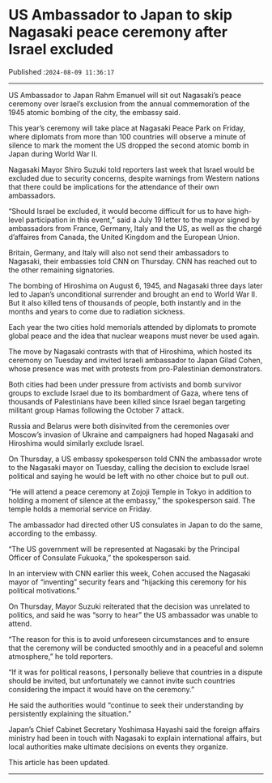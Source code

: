 # US Ambassador to Japan to skip Nagasaki peace ceremony after Israel excluded

Published :`2024-08-09 11:36:17`

---

US Ambassador to Japan Rahm Emanuel will sit out Nagasaki’s peace ceremony over Israel’s exclusion from the annual commemoration of the 1945 atomic bombing of the city, the embassy said.

This year’s ceremony will take place at Nagasaki Peace Park on Friday, where diplomats from more than 100 countries will observe a minute of silence to mark the moment the US dropped the second atomic bomb in Japan during World War II.

Nagasaki Mayor Shiro Suzuki told reporters last week that Israel would be excluded due to security concerns, despite warnings from Western nations that there could be implications for the attendance of their own ambassadors.

“Should Israel be excluded, it would become difficult for us to have high-level participation in this event,” said a July 19 letter to the mayor signed by ambassadors from France, Germany, Italy and the US, as well as the chargé d’affaires from Canada, the United Kingdom and the European Union.

Britain, Germany, and Italy will also not send their ambassadors to Nagasaki, their embassies told CNN on Thursday. CNN has reached out to the other remaining signatories.

The bombing of Hiroshima on August 6, 1945, and Nagasaki three days later led to Japan’s unconditional surrender and brought an end to World War II. But it also killed tens of thousands of people, both instantly and in the months and years to come due to radiation sickness.

Each year the two cities hold memorials attended by diplomats to promote global peace and the idea that nuclear weapons must never be used again.

The move by Nagasaki contrasts with that of Hiroshima, which hosted its ceremony on Tuesday and invited Israeli ambassador to Japan Gilad Cohen, whose presence was met with protests from pro-Palestinian demonstrators.

Both cities had been under pressure from activists and bomb survivor groups to exclude Israel due to its bombardment of Gaza, where tens of thousands of Palestinians have been killed since Israel began targeting militant group Hamas following the October 7 attack.

Russia and Belarus were both disinvited from the ceremonies over Moscow’s invasion of Ukraine and campaigners had hoped Nagasaki and Hiroshima would similarly exclude Israel.

On Thursday, a US embassy spokesperson told CNN the ambassador wrote to the Nagasaki mayor on Tuesday, calling the decision to exclude Israel political and saying he would be left with no other choice but to pull out.

“He will attend a peace ceremony at Zojoji Temple in Tokyo in addition to holding a moment of silence at the embassy,” the spokesperson said. The temple holds a memorial service on Friday.

The ambassador had directed other US consulates in Japan to do the same, according to the embassy.

“The US government will be represented at Nagasaki by the Principal Officer of Consulate Fukuoka,” the spokesperson said.

In an interview with CNN earlier this week, Cohen accused the Nagasaki mayor of “inventing” security fears and “hijacking this ceremony for his political motivations.”

On Thursday, Mayor Suzuki reiterated that the decision was unrelated to politics, and said he was “sorry to hear” the US ambassador was unable to attend.

“The reason for this is to avoid unforeseen circumstances and to ensure that the ceremony will be conducted smoothly and in a peaceful and solemn atmosphere,” he told reporters.

“If it was for political reasons, I personally believe that countries in a dispute should be invited, but unfortunately we cannot invite such countries considering the impact it would have on the ceremony.”

He said the authorities would “continue to seek their understanding by persistently explaining the situation.”

Japan’s Chief Cabinet Secretary Yoshimasa Hayashi said the foreign affairs ministry had been in touch with Nagasaki to explain international affairs, but local authorities make ultimate decisions on events they organize.

This article has been updated.

---

